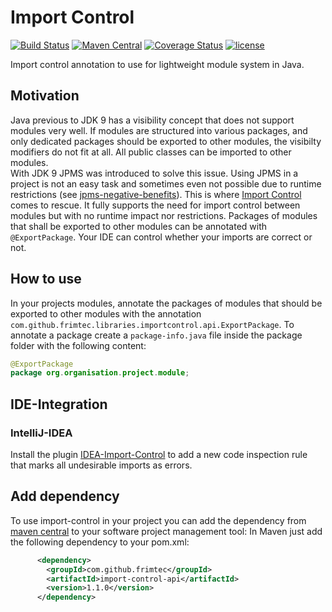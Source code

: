# Import Control
[![Build Status](https://travis-ci.com/frimtec/import-control.svg?branch=main)](https://travis-ci.com/frimtec/import-control) 
[![Maven Central](https://maven-badges.herokuapp.com/maven-central/com.github.frimtec/import-control-api/badge.svg)](https://maven-badges.herokuapp.com/maven-central/com.github.frimtec/import-control-api) 
[![Coverage Status](https://coveralls.io/repos/github/frimtec/import-control/badge.svg?branch=main)](https://coveralls.io/github/frimtec/import-control?branch=main)
[![license](https://img.shields.io/badge/License-Apache%202.0-blue.svg)](https://opensource.org/licenses/Apache-2.0)

Import control annotation to use for lightweight module system in Java.

## Motivation
Java previous to JDK 9 has a visibility concept that does not support modules very well.
If modules are structured into various packages, and only dedicated packages should be exported to other modules, the visibilty modifiers do not fit at all. All public classes can be imported to other modules.<br>
With JDK 9 JPMS was introduced to solve this issue. Using JPMS in a project is not an easy task and sometimes even not possible due to runtime restrictions (see [jpms-negative-benefits](https://blog.joda.org/2018/03/jpms-negative-benefits.html)).
This is where [Import Control](href="https://github.com/frimtec/import-control/blob/main/README.md) comes to rescue. It fully supports the need for import control between modules but with no runtime impact nor restrictions.
Packages of modules that shall be exported to other modules can be annotated with ```@ExportPackage```.
Your IDE can control whether your imports are correct or not.
                
## How to use
In your projects modules, annotate the packages of modules that should be exported to other modules with the annotation ```com.github.frimtec.libraries.importcontrol.api.ExportPackage```.
To annotate a package create a ```package-info.java``` file inside the package folder with the following content:
```java
@ExportPackage
package org.organisation.project.module;
```

## IDE-Integration
### IntelliJ-IDEA
Install the plugin [IDEA-Import-Control](https://github.com/frimtec/idea-import-control-plugin) to add a new code inspection rule that marks all undesirable imports as errors.  

## Add dependency
To use import-control in your project you can add the dependency from [maven central](https://maven-badges.herokuapp.com/maven-central/com.github.frimtec/import-control-api) to your software project management tool:
In Maven just add the following dependency to your pom.xml:
```xml
      <dependency>
        <groupId>com.github.frimtec</groupId>
        <artifactId>import-control-api</artifactId>
        <version>1.1.0</version>
      </dependency>
```
